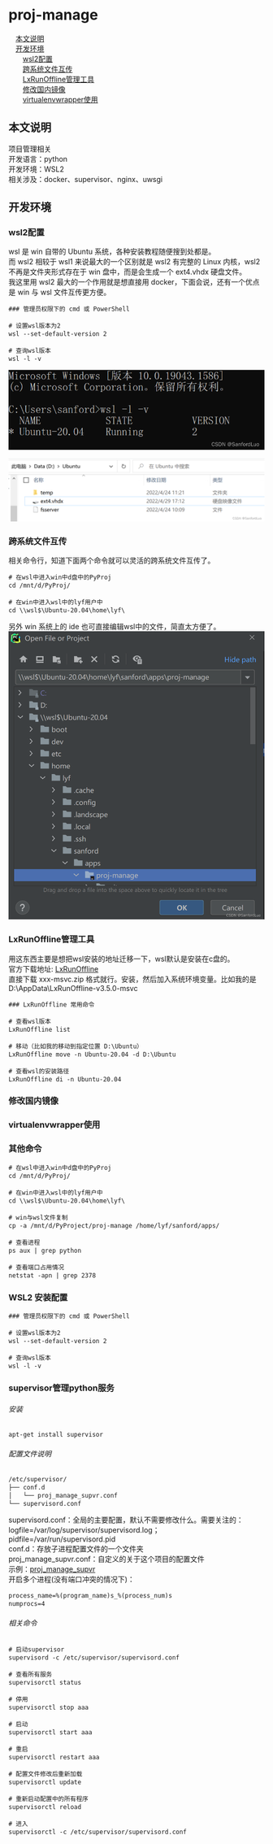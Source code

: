 # proj-manage

&emsp;[本文说明](/README.md#本文说明)  
&emsp;[开发环境](/README.md#开发环境)  
&emsp;&emsp;[wsl2配置](/README.md#wsl2配置)  
&emsp;&emsp;[跨系统文件互传](/README.md#跨系统文件互传)  
&emsp;&emsp;[LxRunOffline管理工具](/README.md#LxRunOffline管理工具)  
&emsp;&emsp;[修改国内镜像](/README.md#修改国内镜像)  
&emsp;&emsp;[virtualenvwrapper使用](/README.md#virtualenvwrapper使用)

## 本文说明

项目管理相关  
开发语言：python  
开发环境：WSL2  
相关涉及：docker、supervisor、nginx、uwsgi

## 开发环境

### wsl2配置

wsl 是 win 自带的 Ubuntu 系统，各种安装教程随便搜到处都是。  
而 wsl2 相较于 wsl1 来说最大的一个区别就是 wsl2 有完整的 Linux 内核，wsl2 不再是文件夹形式存在于 win 盘中，而是会生成一个 ext4.vhdx 硬盘文件。  
我这里用 wsl2 最大的一个作用就是想直接用 docker，下面会说，还有一个优点是 win 与 wsl 文件互传更方便。

```
### 管理员权限下的 cmd 或 PowerShell
 
# 设置wsl版本为2
wsl --set-default-version 2
 
# 查询wsl版本
wsl -l -v
```

![image](/static/wsl2-v.png)

![image](/static/ext4-vhdx.png)

### 跨系统文件互传

相关命令行，知道下面两个命令就可以灵活的跨系统文件互传了。

```
# 在wsl中进入win中d盘中的PyProj
cd /mnt/d/PyProj/
 
# 在win中进入wsl中的lyf用户中
cd \\wsl$\Ubuntu-20.04\home\lyf\
```

另外 win 系统上的 ide 也可直接编辑wsl中的文件，简直太方便了。  
![image](/static/ide-open-ubuntu.png)

### LxRunOffline管理工具

用这东西主要是想把wsl安装的地址迁移一下，wsl默认是安装在c盘的。  
官方下载地址: [LxRunOffline](https://github.com/DDoSolitary/LxRunOffline/releases)  
直接下载 xxx-msvc.zip 格式就行。安装，然后加入系统环境变量。比如我的是 D:\AppData\LxRunOffline-v3.5.0-msvc

```
### LxRunOffline 常用命令
 
# 查看wsl版本
LxRunOffline list
 
# 移动（比如我的移动到指定位置 D:\Ubuntu）
LxRunOffline move -n Ubuntu-20.04 -d D:\Ubuntu
 
# 查看wsl的安装路径
LxRunOffline di -n Ubuntu-20.04
```

### 修改国内镜像

### virtualenvwrapper使用

### 其他命令

```
# 在wsl中进入win中d盘中的PyProj
cd /mnt/d/PyProj/

# 在win中进入wsl中的lyf用户中
cd \\wsl$\Ubuntu-20.04\home\lyf\

# win与wsl文件复制
cp -a /mnt/d/PyProject/proj-manage /home/lyf/sanford/apps/

# 查看进程
ps aux | grep python

# 查看端口占用情况
netstat -apn | grep 2378
```

### WSL2 安装配置

```
### 管理员权限下的 cmd 或 PowerShell

# 设置wsl版本为2
wsl --set-default-version 2

# 查询wsl版本
wsl -l -v
```

### supervisor管理python服务

###### 安装

```
apt-get install supervisor
```

###### 配置文件说明

```
/etc/supervisor/
├── conf.d
│   └── proj_manage_supvr.conf
└── supervisord.conf
```

supervisord.conf：全局的主要配置，默认不需要修改什么。需要关注的：logfile=/var/log/supervisor/supervisord.log；pidfile=/var/run/supervisord.pid  
conf.d：存放子进程配置文件的一个文件夹  
proj_manage_supvr.conf：自定义的关于这个项目的配置文件  
示例：[proj_manage_supvr](/config/proj_manage_supvr.conf)  
开启多个进程(没有端口冲突的情况下)：

```开启多个进程
process_name=%(program_name)s_%(process_num)s
numprocs=4
```

###### 相关命令

```
# 启动supervisor
supervisord -c /etc/supervisor/supervisord.conf

# 查看所有服务
supervisorctl status

# 停用
supervisorctl stop aaa

# 启动
supervisorctl start aaa

# 重启
supervisorctl restart aaa

# 配置文件修改后重新加载
supervisorctl update

# 重新启动配置中的所有程序
supervisorctl reload

# 进入
supervisorctl -c /etc/supervisor/supervisord.conf
```
 
